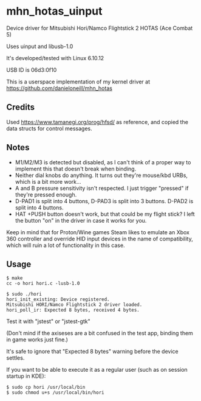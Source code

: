 # mhn_hotas_uinput
Device driver for Mitsubishi Hori/Namco Flightstick 2 HOTAS (Ace Combat 5)

Uses uinput and libusb-1.0

It's developed/tested with Linux 6.10.12

USB ID is 06d3:0f10

This is a userspace implementation of my kernel driver at https://github.com/danieloneill/mhn_hotas

## Credits

Used https://www.tamanegi.org/prog/hfsd/ as reference, and copied the data structs for control messages.

## Notes

* M1/M2/M3 is detected but disabled, as I can't think of a proper way to implement this that doesn't break when binding.
* Neither dial knobs do anything. It turns out they're mouse/kbd URBs, which is a bit more work...
* A and B pressure sensitivity isn't respected. I just trigger "pressed" if they're pressed enough.
* D-PAD1 is split into 4 buttons, D-PAD3 is split into 3 buttons. D-PAD2 is split into 4 buttons.
* HAT +PUSH button doesn't work, but that could be my flight stick? I left the button "on" in the driver in case it works for you.

Keep in mind that for Proton/Wine games Steam likes to emulate an Xbox 360 controller and override HID input devices in the name of compatibility, which will ruin a lot of functionality in this case.

## Usage

```
$ make
cc -o hori hori.c -lusb-1.0

$ sudo ./hori
hori_init_existing: Device registered.
Mitsubishi HORI/Namco Flightstick 2 driver loaded.
hori_poll_ir: Expected 8 bytes, received 4 bytes.
```

Test it with "jstest" or "jstest-gtk"

(Don't mind if the axiseses are a bit confused in the test app, binding them in game works just fine.)

It's safe to ignore that "Expected 8 bytes" warning before the device settles.

If you want to be able to execute it as a regular user (such as on session startup in KDE):

```
$ sudo cp hori /usr/local/bin
$ sudo chmod u+s /usr/local/bin/hori
```
